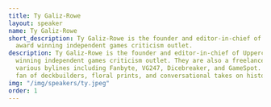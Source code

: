 ```yaml
---
title: Ty Galiz-Rowe
layout: speaker
name: Ty Galiz-Rowe
short_description: Ty Galiz-Rowe is the founder and editor-in-chief of Uppercut, an
  award winning independent games criticism outlet.
description: Ty Galiz-Rowe is the founder and editor-in-chief of Uppercut, an award
  winning independent games criticism outlet. They are also a freelance writer with
  various bylines including Fanbyte, VG247, Dicebreaker, and GameSpot. Ty is an avid
  fan of deckbuilders, floral prints, and conversational takes on history.
img: "/img/speakers/ty.jpeg"
order: 1
---
```


